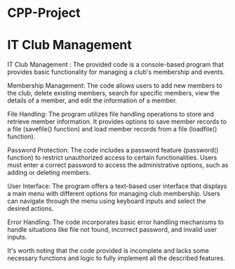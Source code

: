 # CPP-Project 

# IT Club Management 

IT Club Management : The provided code is a console-based program that provides basic functionality for managing a club's membership and events.

Membership Management: The code allows users to add new members to the club, delete existing members, search for specific members, view the details of a member, and edit the information of a member.

File Handling: The program utilizes file handling operations to store and retrieve member information. It provides options to save member records to a file (savefile() function) and load member records from a file (loadfile() function).

Password Protection: The code includes a password feature (password() function) to restrict unauthorized access to certain functionalities. Users must enter a correct password to access the administrative options, such as adding or deleting members.

User Interface: The program offers a text-based user interface that displays a main menu with different options for managing club membership. Users can navigate through the menu using keyboard inputs and select the desired actions.

Error Handling: The code incorporates basic error handling mechanisms to handle situations like file not found, incorrect password, and invalid user inputs.

It's worth noting that the code provided is incomplete and lacks some necessary functions and logic to fully implement all the described features.
